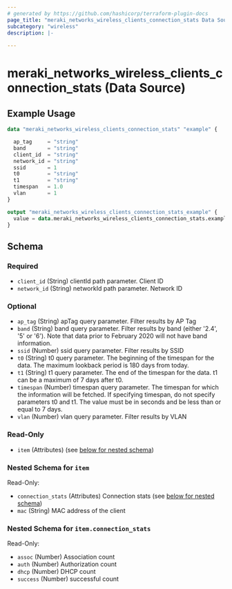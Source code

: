 ```yaml
---
# generated by https://github.com/hashicorp/terraform-plugin-docs
page_title: "meraki_networks_wireless_clients_connection_stats Data Source - terraform-provider-meraki"
subcategory: "wireless"
description: |-
  
---
```


# meraki_networks_wireless_clients_connection_stats (Data Source)



## Example Usage

```terraform
data "meraki_networks_wireless_clients_connection_stats" "example" {

  ap_tag     = "string"
  band       = "string"
  client_id  = "string"
  network_id = "string"
  ssid       = 1
  t0         = "string"
  t1         = "string"
  timespan   = 1.0
  vlan       = 1
}

output "meraki_networks_wireless_clients_connection_stats_example" {
  value = data.meraki_networks_wireless_clients_connection_stats.example.item
}
```

<!-- schema generated by tfplugindocs -->
## Schema

### Required

- `client_id` (String) clientId path parameter. Client ID
- `network_id` (String) networkId path parameter. Network ID

### Optional

- `ap_tag` (String) apTag query parameter. Filter results by AP Tag
- `band` (String) band query parameter. Filter results by band (either '2.4', '5' or '6'). Note that data prior to February 2020 will not have band information.
- `ssid` (Number) ssid query parameter. Filter results by SSID
- `t0` (String) t0 query parameter. The beginning of the timespan for the data. The maximum lookback period is 180 days from today.
- `t1` (String) t1 query parameter. The end of the timespan for the data. t1 can be a maximum of 7 days after t0.
- `timespan` (Number) timespan query parameter. The timespan for which the information will be fetched. If specifying timespan, do not specify parameters t0 and t1. The value must be in seconds and be less than or equal to 7 days.
- `vlan` (Number) vlan query parameter. Filter results by VLAN

### Read-Only

- `item` (Attributes) (see [below for nested schema](#nestedatt--item))

<a id="nestedatt--item"></a>
### Nested Schema for `item`

Read-Only:

- `connection_stats` (Attributes) Connection stats (see [below for nested schema](#nestedatt--item--connection_stats))
- `mac` (String) MAC address of the client

<a id="nestedatt--item--connection_stats"></a>
### Nested Schema for `item.connection_stats`

Read-Only:

- `assoc` (Number) Association count
- `auth` (Number) Authorization count
- `dhcp` (Number) DHCP count
- `success` (Number) successful count
